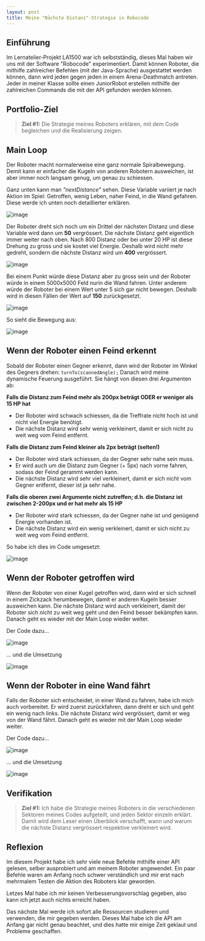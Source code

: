 ```yaml
---
layout: post
title: Meine "Nächste Distanz"-Strategie in Robocode
---
```


## Einführung
Im Lernatelier-Projekt LA1500 war ich selbstständig, dieses Mal haben wir uns mit der Software "Robocode" experimentiert. Damit können Roboter, die mithilfe zahlreicher Befehlen (mit der Java-Sprache) ausgestattet werden können, dann wird jeden gegen jeden in einem Arena-Deathmatch antreten. Jeder in meiner Klasse sollte einen JuniorRobot erstellen mithilfe der zahlreichen Commands die mit der API gefunden werden können.



## Portfolio-Ziel

> **Ziel #1:** Die Strategie meines Roboters erklären, mit dem Code begleichen und die Realisierung zeigen.



## Main Loop

Der Roboter macht normalerweise eine ganz normale Spiralbewegung. Demit kann er einfacher die Kugeln von anderen Robotern ausweichen, ist aber immer noch langsam genug, um genau zu schiessen.

Ganz unten kann man *"nextDistance"* sehen. Diese Variable variiert je nach Aktion im Spiel: Getroffen, wenig Leben, naher Feind, in die Wand gefahren.
Diese werde ich unten noch detaillierter erklären.

![image](https://user-images.githubusercontent.com/88773517/150995440-e411751b-9032-4648-8b49-8d581b492492.png)


Der Roboter dreht sich noch um ein Drittel der nächsten Distanz und diese Variable wird dann um **50** vergrössert. Die nächste Distanz geht eigentlich immer weiter nach oben. Nach 800 Distanz oder bei unter 20 HP ist diese Drehung zu gross und sie kostet viel Energie. Deshalb wird nicht mehr gedreht, sondern die nächste Distanz wird um **400** vergrössert. 

![image](https://user-images.githubusercontent.com/88773517/150996144-19359f91-c926-4a6f-9780-2934fde3c159.png)


Bei einem Punkt würde diese Distanz aber zu gross sein und der Roboter würde in einem 5000x5000 Feld nurin die Wand fahren. Unter anderem würde der Roboter bei einem Wert unter 5 sich gar nicht bewegen. Deshalb wird in diesen Fällen der Wert auf **150** zurückgesetzt.

![image](https://user-images.githubusercontent.com/88773517/150999027-409708ff-6b38-4f17-b0d5-62cf356d060b.png)


So sieht die Bewegung aus: 

![image](https://cdn.discordapp.com/attachments/763423693179060255/935545426323570729/spiral.gif)



## Wenn der Roboter einen Feind erkennt

Sobald der Roboter einen Gegner erkennt, dann wird der Roboter im Winkel des Gegners drehen: `turnTo(scannedAngle);`
Danach wird meine dynamische Feuerung ausgeführt. Sie hängt von diesen drei Argumenten ab:

__Falls die Distanz zum Feind mehr als 200px beträgt ODER er weniger als 15 HP hat__
- Der Roboter wird schwach schiessen, da die Treffrate nicht hoch ist und nicht viel Energie benötigt.
- Die nächste Distanz wird sehr wenig verkleinert, damit er sich nicht zu weit weg vom Feind entfernt.

__Falls die Distanz zum Feind kleiner als 2px beträgt (selten!)__
- Der Roboter wird stark schiessen, da der Gegner sehr nahe sein muss.
- Er wird auch um die Distanz zum Gegner (+ 5px) nach vorne fahren, sodass der Feind gerammt werden kann.
- Die nächste Distanz wird sehr viel verkleinert, damit er sich nicht vom Gegner entfernt, dieser ist ja sehr nahe.

__Falls die oberen zwei Argumente nicht zutreffen; d.h. die Distanz ist zwischen 2-200px und er hat mehr als 15 HP__
- Der Roboter wird stark schiessen, da der Gegner nahe ist und genügend Energie vorhanden ist.
- Die nächste Distanz wird ein wenig verkleinert, damit er sich nicht zu weit weg vom Feind entfernt.

So habe ich dies im Code umgesetzt:

![image](https://user-images.githubusercontent.com/88773517/150997220-881114eb-4099-4d70-a2eb-936ecf4b19ab.png)



## Wenn der Roboter getroffen wird

Wenn der Roboter von einer Kugel getroffen wird, dann wird er sich schnell in einem Zickzack herumbewegen, damit er anderen Kugeln besser ausweichen kann. Die nächste Distanz wird auch verkleinert, damit der Roboter sich nicht zu weit weg geht und den Feind besser bekämpfen kann. Danach geht es wieder mit der Main Loop wieder weiter.

Der Code dazu...

![image](https://user-images.githubusercontent.com/88773517/150997360-eaf88cbd-0896-4c8a-8171-cc2c82d24664.png)


... und die Umsetzung

![image](https://cdn.discordapp.com/attachments/763423693179060255/935552150271041656/zickzack.gif)



## Wenn der Roboter in eine Wand fährt 

Falls der Roboter sich entscheidet, in einer Wand zu fahren, habe ich mich auch vorbereitet. Er wird zuerst zurückfahren, dann dreht er sich und geht ein wenig nach links. Die nächste Distanz wird vergrössert, damit er weg von der Wand fährt. Danach geht es wieder mit der Main Loop wieder weiter.

Der Code dazu...

![image](https://user-images.githubusercontent.com/88773517/150997550-957790c6-a1d6-432b-8a96-11d071530c2e.png)


... und die Umsetzung

![image](https://cdn.discordapp.com/attachments/763423693179060255/935552924757671986/wand.gif)



## Verifikation

> **Ziel #1:** Ich habe die Strategie meines Roboters in die verschiedenen Sektoren meines Codes aufgeteilt, und jeden Sektor einzeln erklärt. Damit wird dem Leser einen Überblick verschafft, wann und warum die nächste Distanz vergrössert respektive verkleinert wird.



## Reflexion
Im diesem Projekt habe ich sehr viele neue Befehle mithilfe einer API gelesen, selber ausprobiert und am meinem Roboter angewendet. Ein paar Befehle waren am Anfang noch schwer verständlich und mir erst nach mehrmalem Testen die Aktion des Roboters klar geworden.

Letzes Mal habe ich mir keinen Verbesserungsvorschlag gegeben, also kann ich jetzt auch nichts erreicht haben.

Das nächste Mal werde ich sofort alle Ressourcen studieren und verwenden, die mir gegeben werden. Dieses Mal habe ich die API am Anfang gar nicht genau beachtet, und dies hatte mir einige Zeit geklaut und Probleme geschaffen.
